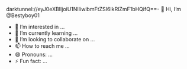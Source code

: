 darktunnel://eyJ0eXBlIjoiU1NIIiwibmFtZSI6IkRlZmF1bHQifQ==- 👋 Hi, I’m @Bestyboy01
- 👀 I’m interested in ...
- 🌱 I’m currently learning ...
- 💞️ I’m looking to collaborate on ...
- 📫 How to reach me ...
- 😄 Pronouns: ...
- ⚡ Fun fact: ...

<!---
Bestyboy01/Bestyboy01 is a ✨ special ✨ repository because its `README.md` (this file) appears on your GitHub profile.
You can click the Preview link to take a look at your changes.
--->
